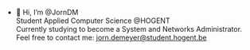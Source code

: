- 👋 Hi, I’m @JornDM <br/>
Student Applied Computer Science @HOGENT <br/>
Currently studying to become a System and Networks Administrator. <br/>
Feel free to contact me: jorn.demeyer@student.hogent.be
